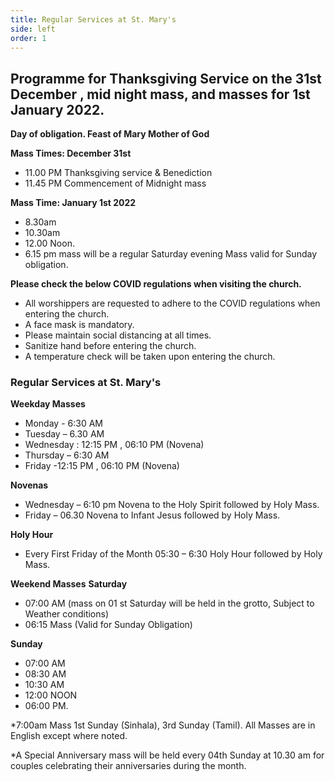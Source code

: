 ```yaml
---
title: Regular Services at St. Mary's
side: left
order: 1
---
```


## Programme for Thanksgiving Service on the 31st December , mid night mass, and masses for 1st January 2022. 

 **Day of obligation. Feast of Mary Mother of God** 

**Mass Times: December 31st**
* 11.00 PM Thanksgiving service & Benediction 
* 11.45 PM Commencement of Midnight mass 

 **Mass Time: January 1st 2022** 
 * 8.30am
* 10.30am
* 12.00 Noon.
* 6.15 pm mass will be a regular Saturday evening Mass valid for Sunday obligation.
 
**Please check the below COVID regulations when visiting the church.**
*  All worshippers are requested to adhere to the COVID regulations when entering the church.
* A face mask is mandatory.
* Please maintain social distancing at all times. 
* Sanitize hand before entering the church. 
* A temperature  check will be taken upon entering the church. 

### Regular Services at St. Mary's

**Weekday Masses**
* Monday - 6:30 AM
* Tuesday – 6.30 AM
* Wednesday : 12:15 PM , 06:10 PM (Novena)
* Thursday – 6:30 AM
* Friday -12:15 PM , 06:10 PM (Novena)

**Novenas**

* Wednesday – 6:10 pm Novena to the Holy Spirit followed by Holy Mass.
* Friday – 06.30 Novena to Infant Jesus followed by Holy Mass.

**Holy Hour** 

* Every First Friday of the Month 05:30 – 6:30 Holy Hour followed by Holy Mass.

**Weekend Masses**
**Saturday**

* 07:00 AM (mass on 01 st Saturday will be held in the grotto, Subject to Weather conditions)
* 06:15 Mass (Valid for Sunday Obligation)

**Sunday**

* 07:00 AM
* 08:30 AM
* 10:30 AM
* 12:00 NOON
* 06:00 PM.

*7:00am Mass 1st Sunday (Sinhala), 3rd Sunday (Tamil). All Masses are in English except where noted. 

*A Special Anniversary mass will be held every 04th Sunday at 10.30 am for couples celebrating their anniversaries during the month.
